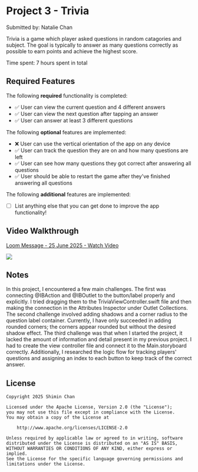 # Project 3 - Trivia

Submitted by: Natalie Chan

Trivia is a game which player asked questions in random catagories and subject. The goal is typically to answer as many questions correctly as possible to earn points and achieve the highest score.

Time spent: 7 hours spent in total

## Required Features

The following **required** functionality is completed:

- ✅ User can view the current question and 4 different answers
- ✅ User can view the next question after tapping an answer
- ✅ User can answer at least 3 different questions


The following **optional** features are implemented:

- ❌ User can use the vertical orientation of the app on any device
- ✅ User can track the question they are on and how many questions are left
- ✅ User can see how many questions they got correct after answering all questions
- ✅ User should be able to restart the game after they've finished answering all questions

The following **additional** features are implemented:

- [ ] List anything else that you can get done to improve the app functionality!

## Video Walkthrough

<div>
    <a href="https://www.loom.com/share/b0189e51146e48c490ddf766c7924f52">
      <p>Loom Message - 25 June 2025 - Watch Video</p>
    </a>
    <a href="https://www.loom.com/share/b0189e51146e48c490ddf766c7924f52">
      <img style="max-width:300px;" src="https://cdn.loom.com/sessions/thumbnails/b0189e51146e48c490ddf766c7924f52-d32ec845b928a593-full-play.gif">
    </a>
  </div>

## Notes

In this project, I encountered a few main challenges. The first was connecting @IBAction and @IBOutlet to the button/label properly and explicitly. I tried dragging them to the TriviaViewController.swift file and then making the connection in the Attributes Inspector under Outlet Collections. The second challenge involved adding shadows and a corner radius to the question label container. Currently, I have only succeeded in adding rounded corners; the corners appear rounded but without the desired shadow effect. The third challenge was that when I started the project, it lacked the amount of information and detail present in my previous project. I had to create the view controller file and connect it to the Main.storyboard correctly. Additionally, I researched the logic flow for tracking players' questions and assigning an index to each button to keep track of the correct answer.

## License

    Copyright 2025 Shimin Chan

    Licensed under the Apache License, Version 2.0 (the "License");
    you may not use this file except in compliance with the License.
    You may obtain a copy of the License at

        http://www.apache.org/licenses/LICENSE-2.0

    Unless required by applicable law or agreed to in writing, software
    distributed under the License is distributed on an "AS IS" BASIS,
    WITHOUT WARRANTIES OR CONDITIONS OF ANY KIND, either express or implied.
    See the License for the specific language governing permissions and
    limitations under the License.
